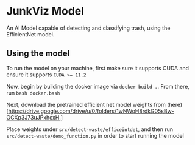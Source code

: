 # JunkViz Model
An AI Model capable of detecting and classifying trash, using the EfficientNet model.

## Using the model
To run the model on your machine, first make sure it supports CUDA and ensure it supports `CUDA >= 11.2`

Now, begin by building the docker image via `docker build .`. From there, run `bash docker.bash`

Next, download the pretrained efficient net model weights from (here)[https://drive.google.com/drive/u/0/folders/1wNWoH8rdkG05sBw-OCXp3J73uJPxhcxH.]

Place weights under `src/detect-waste/efficeintdet`, and then run `src/detect-waste/demo_function.py` in order to start running the model
